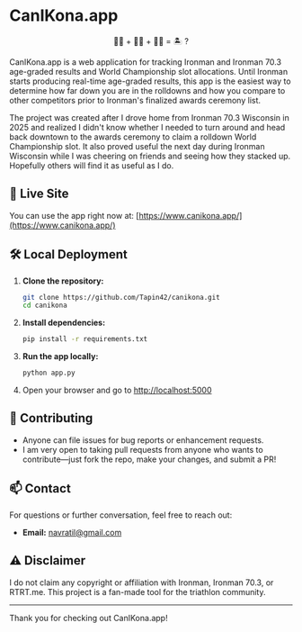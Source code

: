 
# CanIKona.app

<div align="center">
🏊‍♂️ + 🚴‍♂️ + 🏃‍♂️ = 🏝️ ?
</div>

CanIKona.app is a web application for tracking Ironman and Ironman 70.3 age-graded results and World Championship slot allocations. Until Ironman starts producing real-time age-graded results, this app is the easiest way to determine how far down you are in the rolldowns and how you compare to other competitors prior to Ironman's finalized awards ceremony list.

The project was created after I drove home from Ironman 70.3 Wisconsin in 2025 and realized I didn't know whether I needed to turn around and head back downtown to the awards ceremony to claim a rolldown World Championship slot. It also proved useful the next day during Ironman Wisconsin while I was cheering on friends and seeing how they stacked up. Hopefully others will find it as useful as I do.

## 🚀 Live Site

You can use the app right now at: [https://www.canikona.app/](https://www.canikona.app/)

## 🛠️ Local Deployment

1. **Clone the repository:**
   ```bash
   git clone https://github.com/Tapin42/canikona.git
   cd canikona
   ```
2. **Install dependencies:**
   ```bash
   pip install -r requirements.txt
   ```
3. **Run the app locally:**
   ```bash
   python app.py
   ```
4. Open your browser and go to [http://localhost:5000](http://localhost:5000)

## 🤝 Contributing

- Anyone can file issues for bug reports or enhancement requests.
- I am very open to taking pull requests from anyone who wants to contribute—just fork the repo, make your changes, and submit a PR!

## 📫 Contact

For questions or further conversation, feel free to reach out:
- **Email:** navratil@gmail.com

## ⚠️ Disclaimer

I do not claim any copyright or affiliation with Ironman, Ironman 70.3, or RTRT.me. This project is a fan-made tool for the triathlon community.

---

Thank you for checking out CanIKona.app!
